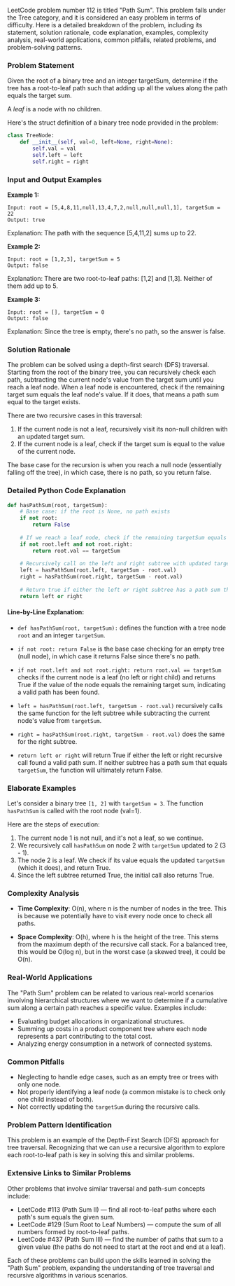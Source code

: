 LeetCode problem number 112 is titled "Path Sum". This problem falls under the Tree category, and it is considered an easy problem in terms of difficulty. Here is a detailed breakdown of the problem, including its statement, solution rationale, code explanation, examples, complexity analysis, real-world applications, common pitfalls, related problems, and problem-solving patterns.

### Problem Statement

Given the root of a binary tree and an integer targetSum, determine if the tree has a root-to-leaf path such that adding up all the values along the path equals the target sum.

A *leaf* is a node with no children.

Here's the struct definition of a binary tree node provided in the problem:

```python
class TreeNode:
    def __init__(self, val=0, left=None, right=None):
        self.val = val
        self.left = left
        self.right = right
```

### Input and Output Examples

**Example 1:**
```
Input: root = [5,4,8,11,null,13,4,7,2,null,null,null,1], targetSum = 22
Output: true
```
Explanation: The path with the sequence [5,4,11,2] sums up to 22.

**Example 2:**
```
Input: root = [1,2,3], targetSum = 5
Output: false
```
Explanation: There are two root-to-leaf paths: [1,2] and [1,3]. Neither of them add up to 5.

**Example 3:**
```
Input: root = [], targetSum = 0
Output: false
```
Explanation: Since the tree is empty, there's no path, so the answer is false.

### Solution Rationale

The problem can be solved using a depth-first search (DFS) traversal. Starting from the root of the binary tree, you can recursively check each path, subtracting the current node's value from the target sum until you reach a leaf node. When a leaf node is encountered, check if the remaining target sum equals the leaf node's value. If it does, that means a path sum equal to the target exists.

There are two recursive cases in this traversal:
1. If the current node is not a leaf, recursively visit its non-null children with an updated target sum.
2. If the current node is a leaf, check if the target sum is equal to the value of the current node.

The base case for the recursion is when you reach a null node (essentially falling off the tree), in which case, there is no path, so you return false.

### Detailed Python Code Explanation

```python
def hasPathSum(root, targetSum):
    # Base case: if the root is None, no path exists
    if not root:
        return False
        
    # If we reach a leaf node, check if the remaining targetSum equals the node's value
    if not root.left and not root.right:
        return root.val == targetSum
        
    # Recursively call on the left and right subtree with updated targetSum
    left = hasPathSum(root.left, targetSum - root.val)
    right = hasPathSum(root.right, targetSum - root.val)
    
    # Return true if either the left or right subtree has a path sum that equals targetSum
    return left or right
```

#### Line-by-Line Explanation:

- `def hasPathSum(root, targetSum):` defines the function with a tree node `root` and an integer `targetSum`.
  
- `if not root: return False` is the base case checking for an empty tree (null node), in which case it returns False since there's no path.

- `if not root.left and not root.right: return root.val == targetSum` checks if the current node is a leaf (no left or right child) and returns True if the value of the node equals the remaining target sum, indicating a valid path has been found.

- `left = hasPathSum(root.left, targetSum - root.val)` recursively calls the same function for the left subtree while subtracting the current node's value from `targetSum`.

- `right = hasPathSum(root.right, targetSum - root.val)` does the same for the right subtree.

- `return left or right` will return True if either the left or right recursive call found a valid path sum. If neither subtree has a path sum that equals `targetSum`, the function will ultimately return False.

### Elaborate Examples

Let's consider a binary tree `[1, 2]` with `targetSum = 3`. The function `hasPathSum` is called with the root node (val=1).

Here are the steps of execution:

1. The current node 1 is not null, and it's not a leaf, so we continue.
2. We recursively call `hasPathSum` on node 2 with `targetSum` updated to 2 (3 - 1).
3. The node 2 is a leaf. We check if its value equals the updated `targetSum` (which it does), and return True.
4. Since the left subtree returned True, the initial call also returns True.

### Complexity Analysis

- **Time Complexity**: O(n), where n is the number of nodes in the tree. This is because we potentially have to visit every node once to check all paths.
  
- **Space Complexity**: O(h), where h is the height of the tree. This stems from the maximum depth of the recursive call stack. For a balanced tree, this would be O(log n), but in the worst case (a skewed tree), it could be O(n).

### Real-World Applications

The "Path Sum" problem can be related to various real-world scenarios involving hierarchical structures where we want to determine if a cumulative sum along a certain path reaches a specific value. Examples include:
- Evaluating budget allocations in organizational structures.
- Summing up costs in a product component tree where each node represents a part contributing to the total cost.
- Analyzing energy consumption in a network of connected systems.

### Common Pitfalls

- Neglecting to handle edge cases, such as an empty tree or trees with only one node.
- Not properly identifying a leaf node (a common mistake is to check only one child instead of both).
- Not correctly updating the `targetSum` during the recursive calls.

### Problem Pattern Identification

This problem is an example of the Depth-First Search (DFS) approach for tree traversal. Recognizing that we can use a recursive algorithm to explore each root-to-leaf path is key in solving this and similar problems.

### Extensive Links to Similar Problems

Other problems that involve similar traversal and path-sum concepts include:
- LeetCode #113 (Path Sum II) — find all root-to-leaf paths where each path's sum equals the given sum.
- LeetCode #129 (Sum Root to Leaf Numbers) — compute the sum of all numbers formed by root-to-leaf paths.
- LeetCode #437 (Path Sum III) — find the number of paths that sum to a given value (the paths do not need to start at the root and end at a leaf).

Each of these problems can build upon the skills learned in solving the "Path Sum" problem, expanding the understanding of tree traversal and recursive algorithms in various scenarios.